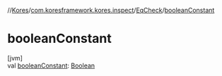 //[Kores](../../../index.md)/[com.koresframework.kores.inspect](../index.md)/[EqCheck](index.md)/[booleanConstant](boolean-constant.md)

# booleanConstant

[jvm]\
val [booleanConstant](boolean-constant.md): [Boolean](https://kotlinlang.org/api/latest/jvm/stdlib/kotlin/-boolean/index.html)
